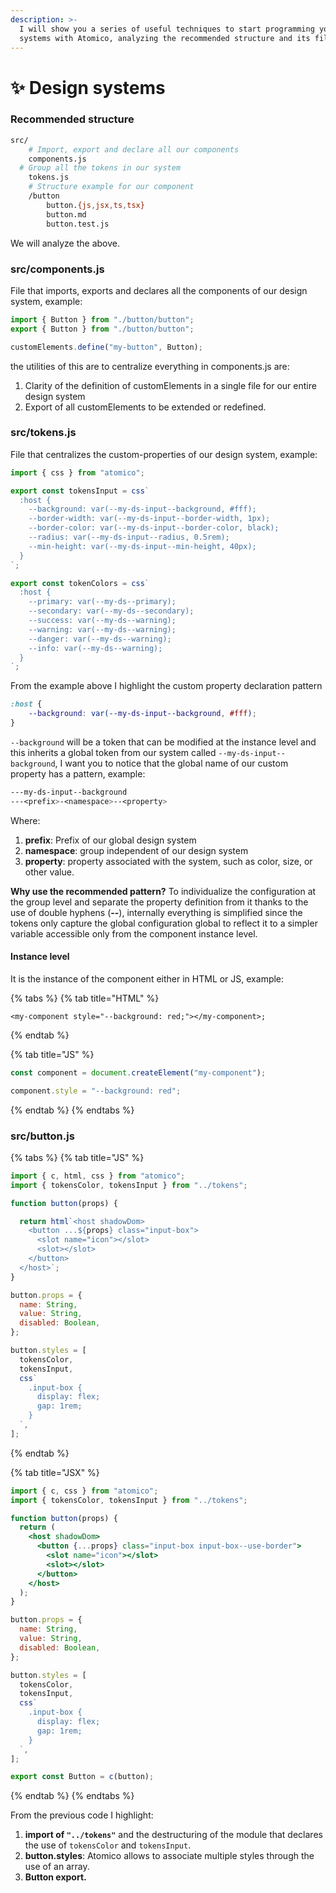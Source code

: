 ```yaml
---
description: >-
  I will show you a series of useful techniques to start programming your design
  systems with Atomico, analyzing the recommended structure and its files.
---
```


# ✨ Design systems

### Recommended structure

```bash
src/
	# Import, export and declare all our components
	components.js 
  # Group all the tokens in our system
	tokens.js
	# Structure example for our component
	/button
		button.{js,jsx,ts,tsx}
		button.md
		button.test.js
```

We will analyze the above.

### **src/components.js**

File that imports, exports and declares all the components of our design system, example:

```javascript
import { Button } from "./button/button";
export { Button } from "./button/button";

customElements.define("my-button", Button);
```

the utilities of this are to centralize everything in components.js are:

1. Clarity of the definition of customElements in a single file for our entire design system
2. Export of all customElements to be extended or redefined.

### src/tokens.js

File that centralizes the custom-properties of our design system, example:

```javascript
import { css } from "atomico";

export const tokensInput = css`
  :host {
    --background: var(--my-ds-input--background, #fff);
    --border-width: var(--my-ds-input--border-width, 1px);
    --border-color: var(--my-ds-input--border-color, black);
    --radius: var(--my-ds-input--radius, 0.5rem);
    --min-height: var(--my-ds-input--min-height, 40px);
  }
`;

export const tokenColors = css`
  :host {
    --primary: var(--my-ds--primary);
    --secondary: var(--my-ds--secondary);
    --success: var(--my-ds--warning);
    --warning: var(--my-ds--warning);
    --danger: var(--my-ds--warning);
    --info: var(--my-ds--warning);
  }
`;
```

From the example above I highlight the custom property declaration pattern

```css
:host {
    --background: var(--my-ds-input--background, #fff);
}
```

`--background` will be a token that can be modified at the instance level and this inherits a global token from our system called `--my-ds-input--background`, I want you to notice that the global name of our custom property has a pattern, example:

```css
---my-ds-input--background
---<prefix>-<namespace>--<property>
```

Where:

1. **prefix**: Prefix of our global design system
2. **namespace**: group independent of our design system
3. **property**: property associated with the system, such as color, size, or other value.

**Why use the recommended pattern?** To individualize the configuration at the group level and separate the property definition from it thanks to the use of double hyphens (**--**), internally everything is simplified since the tokens only capture the global configuration global to reflect it to a simpler variable accessible only from the component instance level.

#### Instance level

It is the instance of the component either in HTML or JS, example:

{% tabs %}
{% tab title="HTML" %}
```markup
<my-component style="--background: red;"></my-component>;
```
{% endtab %}

{% tab title="JS" %}
```javascript
const component = document.createElement("my-component");

component.style = "--background: red";
```
{% endtab %}
{% endtabs %}

### src/button.js

{% tabs %}
{% tab title="JS" %}
```javascript
import { c, html, css } from "atomico";
import { tokensColor, tokensInput } from "../tokens";

function button(props) {

  return html`<host shadowDom>
    <button ...${props} class="input-box">
      <slot name="icon"></slot>
      <slot></slot>
    </button>
  </host>`;
}

button.props = {
  name: String,
  value: String,
  disabled: Boolean,
};

button.styles = [
  tokensColor,
  tokensInput,
  css`
    .input-box {
      display: flex;
      gap: 1rem;
    }
  `,
];
```
{% endtab %}

{% tab title="JSX" %}
```jsx
import { c, css } from "atomico";
import { tokensColor, tokensInput } from "../tokens";

function button(props) {
  return (
    <host shadowDom>
      <button {...props} class="input-box input-box--use-border">
        <slot name="icon"></slot>
        <slot></slot>
      </button>
    </host>
  );
}

button.props = {
  name: String,
  value: String,
  disabled: Boolean,
};

button.styles = [
  tokensColor,
  tokensInput,
  css`
    .input-box {
      display: flex;
      gap: 1rem;
    }
  `,
];

export const Button = c(button);

```
{% endtab %}
{% endtabs %}

From the previous code I highlight:

1. **import of `"../tokens"`** and the destructuring of the module that declares the use of `tokensColor` and `tokensInput`.
2. **button.styles**: Atomico allows to associate multiple styles through the use of an array.
3. **Button export.**
